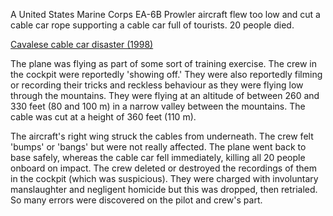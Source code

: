 A United States Marine Corps EA-6B Prowler aircraft flew too low and cut a cable car rope supporting a cable car full of tourists. 20 people died.

[Cavalese cable car disaster (1998)](https://en.wikipedia.org/wiki/Cavalese_cable_car_disaster_(1998))

The plane was flying as part of some sort of training exercise. The crew in the cockpit were reportedly 'showing off.' They were also reportedly filming or recording their tricks and reckless behaviour as they were flying low through the mountains. They were flying at an altitude of between 260 and 330 feet (80 and 100 m) in a narrow valley between the mountains. The cable was cut at a height of 360 feet (110 m).

The aircraft's right wing struck the cables from underneath. The crew felt 'bumps' or 'bangs' but were not really affected. The plane went back to base safely, whereas the cable car fell immediately, killing all 20 people onboard on impact. The crew deleted or destroyed the recordings of them in the cockpit (which was suspicious). They were charged with involuntary manslaughter and negligent homicide but this was dropped, then retrialed. So many errors were discovered on the pilot and crew's part.
